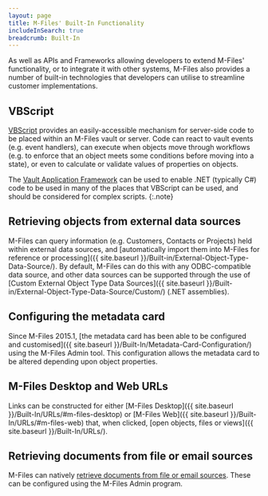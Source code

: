 ```yaml
---
layout: page
title: M-Files' Built-In Functionality
includeInSearch: true
breadcrumb: Built-In
---
```


As well as APIs and Frameworks allowing developers to extend M-Files' functionality, or to integrate it with other systems, M-Files also provides a number of built-in technologies that developers can utilise to streamline customer implementations.

## VBScript

[VBScript](VBScript) provides an easily-accessible mechanism for server-side code to be placed within an M-Files vault or server.  Code can react to vault events (e.g. event handlers), can execute when objects move through workflows (e.g. to enforce that an object meets some conditions before moving into a state), or even to calculate or validate values of properties on objects.

The <a href="{{ site.baseurl }}/Frameworks/Vault-Application-Framework">Vault Application Framework</a> can be used to enable .NET (typically C#) code to be used in many of the places that VBScript can be used, and should be considered for complex scripts.
{:.note}

## Retrieving objects from external data sources

M-Files can query information (e.g. Customers, Contacts or Projects) held within external data sources, and [automatically import them into M-Files for reference or processing]({{ site.baseurl }}/Built-in/External-Object-Type-Data-Source/).  By default, M-Files can do this with any ODBC-compatible data source, and other data sources can be supported through the use of [Custom External Object Type Data Sources]({{ site.baseurl }}/Built-in/External-Object-Type-Data-Source/Custom/) (.NET assemblies).

## Configuring the metadata card

Since M-Files 2015.1, [the metadata card has been able to be configured and customised]({{ site.baseurl }}/Built-In/Metadata-Card-Configuration/) using the M-Files Admin tool.  This configuration allows the metadata card to be altered depending upon object properties.

## M-Files Desktop and Web URLs

Links can be constructed for either [M-Files Desktop]({{ site.baseurl }}/Built-In/URLs/#m-files-desktop) or [M-Files Web]({{ site.baseurl }}/Built-In/URLs/#m-files-web) that, when clicked, [open objects, files or views]({{ site.baseurl }}/Built-In/URLs/). 

## Retrieving documents from file or email sources

M-Files can natively [retrieve documents from file or email sources](http://www.m-files.com/user-guide/latest/eng/#connections_to_external_sources.html).  These can be configured using the M-Files Admin program.


